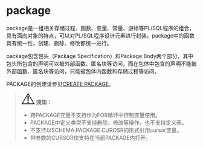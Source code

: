 # package<a name="ZH-CN_TOPIC_0000001151691213"></a>

package是一组相关存储过程、函数、变量、常量、游标等PL/SQL程序的组合，具有面向对象的特点，可以对PL/SQL程序设计元素进行封装。package中的函数具有统一性，创建、删除、修改都统一进行。

package包含包头（Package Specification）和Package Body两个部分，其中包头所包含的声明可以被外部函数、匿名块等访问，而在包体中包含的声明不能被外部函数、匿名块等访问，只能被包体内函数和存储过程等访问。

PACKAGE的创建请参见[CREATE PACKAGE](zh-cn_topic_0000001114212452.md)。

>![](public_sys-resources/icon-notice.gif) **须知：** 
>-   跨PACKAGE变量不支持作为FOR循环中控制变量使用。
>-   PACKAGE中定义类型不支持删除、修改等操作，也不支持定义表。
>-   不支持以SCHEMA.PACKAGE.CUROSR的形式引用cursor变量。
>-   带参数的CURSOR仅支持在当前PACKAGE内打开。

